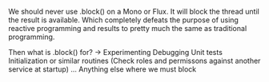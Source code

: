 We should never use .block() on a Mono or Flux.
It will block the thread until the result is available.
Which completely defeats the purpose of using reactive programming
and results to pretty much the same as traditional programming.

Then what is .block() for?
-> Experimenting
    Debugging
    Unit tests
    Initialization or similar routines (Check roles and permissons against another service at startup)
    ...
    Anything else where we must block